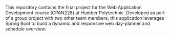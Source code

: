 This repository contains the final project for the Web Application Development course (CPAN228) at Humber Polytechnic. Developed as part of a group project with two other team members, this application leverages Spring Boot to build a dynamic and responsive web day-planner and schedule overview.
